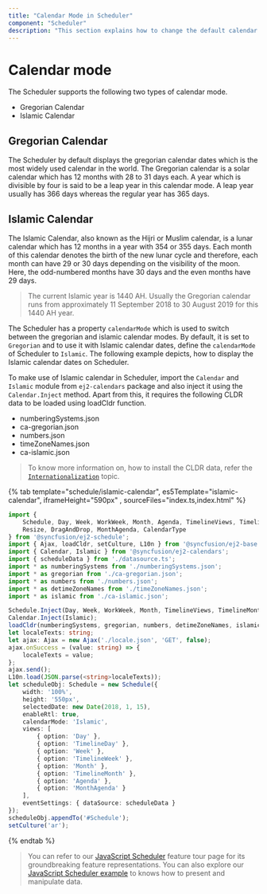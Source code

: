 ```yaml
---
title: "Calendar Mode in Scheduler"
component: "Scheduler"
description: "This section explains how to change the default calendar mode on Scheduler to display it either on Gregorian or Islamic mode."
---
```


# Calendar mode

The Scheduler supports the following two types of calendar mode.

* Gregorian Calendar
* Islamic Calendar

## Gregorian Calendar

The Scheduler by default displays the gregorian calendar dates which is the most widely used calendar in the world. The Gregorian calendar is a solar calendar which has 12 months with 28 to 31 days each. A year which is divisible by four is said to be a leap year in this calendar mode. A leap year usually has 366 days whereas the regular year has 365 days.

## Islamic Calendar

The Islamic Calendar, also known as the Hijri or Muslim calendar, is a lunar calendar which has 12 months in a year with 354 or 355 days. Each month of this calendar denotes the birth of the new lunar cycle and therefore, each month can have 29 or 30 days depending on the visibility of the moon. Here, the odd-numbered months have 30 days and the even months have 29 days.

> The current Islamic year is 1440 AH. Usually the Gregorian calendar runs from approximately 11 September 2018 to 30 August 2019 for this 1440 AH year.

The Scheduler has a property `calendarMode` which is used to switch between the gregorian and islamic calendar modes. By default, it is set to `Gregorian` and to use it with Islamic calendar dates, define the `calendarMode` of Scheduler to `Islamic`. The following example depicts, how to display the Islamic calendar dates on Scheduler.

To make use of Islamic calendar in Scheduler, import the `Calendar` and `Islamic` module from `ej2-calendars` package and also inject it using the `Calendar.Inject` method. Apart from this, it requires the following CLDR data to be loaded using loadCldr function.

* numberingSystems.json
* ca-gregorian.json
* numbers.json
* timeZoneNames.json
* ca-islamic.json

> To know more information on, how to install the CLDR data, refer the [`Internationalization`](https://ej2.syncfusion.com/documentation/common/internationalization/#installing-cldr-data) topic.

{% tab template="schedule/islamic-calendar", es5Template="islamic-calendar", iframeHeight="590px" , sourceFiles="index.ts,index.html"  %}

```typescript
import {
    Schedule, Day, Week, WorkWeek, Month, Agenda, TimelineViews, TimelineMonth,
    Resize, DragAndDrop, MonthAgenda, CalendarType
} from '@syncfusion/ej2-schedule';
import { Ajax, loadCldr, setCulture, L10n } from '@syncfusion/ej2-base';
import { Calendar, Islamic } from '@syncfusion/ej2-calendars';
import { scheduleData } from './datasource.ts';
import * as numberingSystems from './numberingSystems.json';
import * as gregorian from './ca-gregorian.json';
import * as numbers from './numbers.json';
import * as detimeZoneNames from './timeZoneNames.json';
import * as islamic from './ca-islamic.json';

Schedule.Inject(Day, Week, WorkWeek, Month, TimelineViews, TimelineMonth, Agenda, MonthAgenda, Resize, DragAndDrop);
Calendar.Inject(Islamic);
loadCldr(numberingSystems, gregorian, numbers, detimeZoneNames, islamic);
let localeTexts: string;
let ajax: Ajax = new Ajax('./locale.json', 'GET', false);
ajax.onSuccess = (value: string) => {
    localeTexts = value;
};
ajax.send();
L10n.load(JSON.parse(<string>localeTexts));
let scheduleObj: Schedule = new Schedule({
    width: '100%',
    height: '550px',
    selectedDate: new Date(2018, 1, 15),
    enableRtl: true,
    calendarMode: 'Islamic',
    views: [
        { option: 'Day' },
        { option: 'TimelineDay' },
        { option: 'Week' },
        { option: 'TimelineWeek' },
        { option: 'Month' },
        { option: 'TimelineMonth' },
        { option: 'Agenda' },
        { option: 'MonthAgenda' }
    ],
    eventSettings: { dataSource: scheduleData }
});
scheduleObj.appendTo('#Schedule');
setCulture('ar');
```

{% endtab %}

> You can refer to our [JavaScript Scheduler](https://www.syncfusion.com/javascript-ui-controls/js-scheduler) feature tour page for its groundbreaking feature representations. You can also explore our [JavaScript Scheduler example](https://ej2.syncfusion.com/demos/#/material/schedule/overview.html) to knows how to present and manipulate data.
